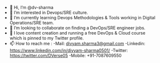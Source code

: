 - 👋 Hi, I’m @dv-sharma
- 👀 I’m interested in Devops/SRE culture.
- 🌱 I’m currently learning Devops Methodologies & Tools working in Digital Operations/SRE team.
- 💞️ I’m looking to collaborate on finding a DevOps/SRE engineer jobs.
- 🎁 I love content creation and running a free DevOps & Cloud course which is pinned to my Twitter profile.
- 📫 How to reach me :
    -Mail: divyam.sharma3@gmail.com
    -Linkedin: https://www.linkedin.com/in/divyam-sharma0501/
    -Twitter: https://twitter.com/DVerse05
    -Mobile: +91-7087609550

<!---
dv-sharma/dv-sharma is a ✨ special ✨ repository because its `README.md` (this file) appears on your GitHub profile.
You can click the Preview link to take a look at your changes.
--->
